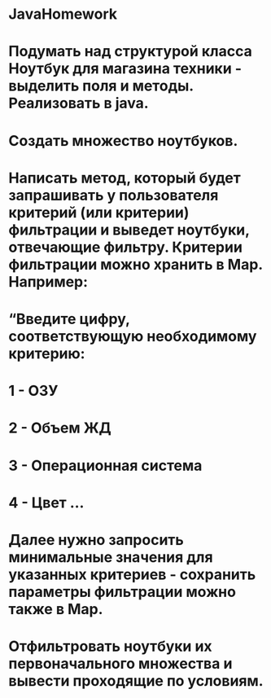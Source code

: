 # JavaHomework
# Подумать над структурой класса Ноутбук для магазина техники - выделить поля и методы. Реализовать в java.

# Создать множество ноутбуков.

# Написать метод, который будет запрашивать у пользователя критерий (или критерии) фильтрации и выведет ноутбуки, отвечающие фильтру. Критерии фильтрации можно хранить в Map. Например:
# “Введите цифру, соответствующую необходимому критерию:

# 1 - ОЗУ

# 2 - Объем ЖД

# 3 - Операционная система

# 4 - Цвет …

# Далее нужно запросить минимальные значения для указанных критериев - сохранить параметры фильтрации можно также в Map.

# Отфильтровать ноутбуки их первоначального множества и вывести проходящие по условиям.
